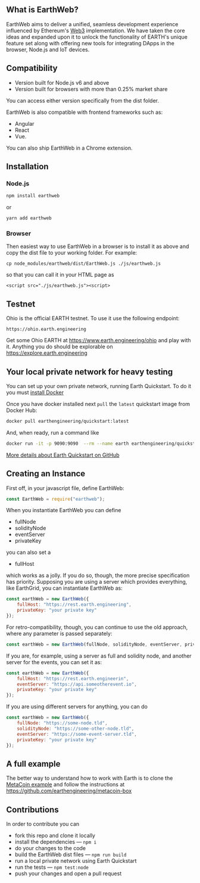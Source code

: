 ## What is EarthWeb?

EarthWeb aims to deliver a unified, seamless development experience influenced by Ethereum's [Web3](https://github.com/ethereum/web3.js/) implementation. We have taken the core ideas and expanded upon it to unlock the functionality of EARTH's unique feature set along with offering new tools for integrating DApps in the browser, Node.js and IoT devices.

## Compatibility

-   Version built for Node.js v6 and above
-   Version built for browsers with more than 0.25% market share

You can access either version specifically from the dist folder.

EarthWeb is also compatible with frontend frameworks such as:

-   Angular
-   React
-   Vue.

You can also ship EarthWeb in a Chrome extension.

## Installation

### Node.js

```bash
npm install earthweb
```

or

```bash
yarn add earthweb
```

### Browser

Then easiest way to use EarthWeb in a browser is to install it as above and copy the dist file to your working folder. For example:

```
cp node_modules/earthweb/dist/EarthWeb.js ./js/earthweb.js
```

so that you can call it in your HTML page as

```
<script src="./js/earthweb.js"><script>
```

## Testnet

Ohio is the official EARTH testnet. To use it use the following endpoint:

```
https://ohio.earth.engineering
```

Get some Ohio EARTH at https://www.earth.engineering/ohio and play with it.
Anything you do should be explorable on https://explore.earth.engineering

## Your local private network for heavy testing

You can set up your own private network, running Earth Quickstart. To do it you must [install Docker](https://docs.docker.com/install)

Once you have docker installed next `pull` the `latest` quickstart image from Docker Hub:

```bash
docker pull earthengineering/quickstart:latest
```

And, when ready, run a command like

```bash
docker run -it -p 9090:9090  --rm --name earth earthengineering/quickstart
```

[More details about Earth Quickstart on GitHub](https://github.com/earthengineering/docker-earth-quickstart)

## Creating an Instance

First off, in your javascript file, define EarthWeb:

```js
const EarthWeb = require("earthweb");
```

When you instantiate EarthWeb you can define

-   fullNode
-   solidityNode
-   eventServer
-   privateKey

you can also set a

-   fullHost

which works as a jolly. If you do so, though, the more precise specification has priority.
Supposing you are using a server which provides everything, like EarthGrid, you can instantiate EarthWeb as:

```js
const earthWeb = new EarthWeb({
    fullHost: "https://rest.earth.engineering",
    privateKey: "your private key"
});
```

For retro-compatibility, though, you can continue to use the old approach, where any parameter is passed separately:

```js
const earthWeb = new EarthWeb(fullNode, solidityNode, eventServer, privateKey);
```

If you are, for example, using a server as full and solidity node, and another server for the events, you can set it as:

```js
const earthWeb = new EarthWeb({
    fullHost: "https://rest.earth.engineerin",
    eventServer: "https://api.someotherevent.io",
    privateKey: "your private key"
});
```

If you are using different servers for anything, you can do

```js
const earthWeb = new EarthWeb({
    fullNode: "https://some-node.tld",
    solidityNode: "https://some-other-node.tld",
    eventServer: "https://some-event-server.tld",
    privateKey: "your private key"
});
```

## A full example

The better way to understand how to work with Earth is to clone the [MetaCoin example](https://github.com/earthengineering/metacoin-box) and follow the instructions at
https://github.com/earthengineering/metacoin-box

## Contributions

In order to contribute you can

-   fork this repo and clone it locally
-   install the dependencies — `npm i`
-   do your changes to the code
-   build the EarthWeb dist files — `npm run build`
-   run a local private network using Earth Quickstart
-   run the tests — `npm test:node`
-   push your changes and open a pull request
